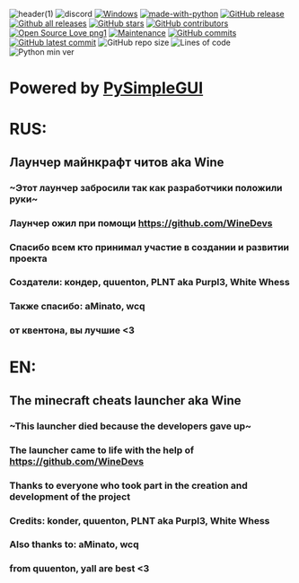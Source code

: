 ![header(1)](https://user-images.githubusercontent.com/80628386/203738665-56610d5a-684e-4c14-a6ab-680bb203a6f2.png)
![discord](https://discord.com/api/guilds/1023398367910445086/embed.png)
[![Windows](https://svgshare.com/i/ZhY.svg)](WineDevs/Wine-Launcher)
[![made-with-python](https://img.shields.io/badge/Made%20with-Python-1f425f.svg)](https://www.python.org/)
[![GitHub release](https://img.shields.io/github/release/WineDevs/Wine-Launcher)](https://GitHub.com/WineDevs/Wine-Launcher/releases/)
[![Github all releases](https://img.shields.io/github/downloads/WineDevs/Wine-Launcher/total.svg)](https://GitHub.com/WineDevs/Wine-Launcher/releases/)
[![GitHub stars](https://badgen.net/github/stars/WineDevs/Wine-Launcher)](https://GitHub.com/WineDevs/Wine-Launcher/)
[![GitHub contributors](https://badgen.net/github/contributors/WineDevs/Wine-Launcher)](https://GitHub.com/WineDevs/Wine-Launcher/)
[![Open Source Love png1](https://badges.frapsoft.com/os/v1/open-source.png?v=103)](https://github.com/WineDevs/Wine-Launcher/)
[![Maintenance](https://img.shields.io/badge/Maintained%3F-yes-green.svg)](https://GitHub.com/WineDevs/Wine-Launcher)
[![GitHub commits](https://badgen.net/github/commits/WineDevs/Wine-Launcher)](https://GitHub.com/WineDevs/Wine-Launcher)
[![GitHub latest commit](https://badgen.net/github/last-commit/WineDevs/Wine-Launcher)](https://GitHub.com/WineDevs/Wine-Launcher/)
![GitHub repo size](https://img.shields.io/github/repo-size/WineDevs/Wine-Launcher)
![Lines of code](https://img.shields.io/tokei/lines/github/WineDevs/Wine-Launcher?color=lightcoral&label=lines%20of%20code)
![Python min ver](https://img.shields.io/badge/python-%3E%3D3.8.10-blue)

# Powered by [PySimpleGUI](https://github.com/PySimpleGUI/PysimpleGUI)

# RUS:
## Лаунчер майнкрафт читов aka Wine
### ~Этот лаунчер забросили так как разработчики положили руки~
### Лаунчер ожил при помощи https://github.com/WineDevs
### Спасибо всем кто принимал участие в создании и развитии проекта 
### Создатели: кондер, quuenton, PLNT aka Purpl3, White Whess
### Также спасибо: aMinato, wcq
### от квентона, вы лучшие <3

# EN:

## The minecraft cheats launcher aka Wine
### ~This launcher died because the developers gave up~
### The launcher came to life with the help of https://github.com/WineDevs
### Thanks to everyone who took part in the creation and development of the project
### Credits: konder, quuenton, PLNT aka Purpl3, White Whess
### Also thanks to: aMinato, wcq
### from quuenton, yall are best <3

